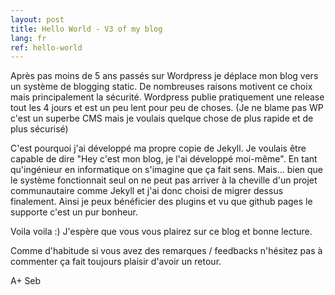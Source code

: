 ```yaml
---
layout: post
title: Hello World - V3 of my blog
lang: fr
ref: hello-world
---
```


Après pas moins de 5 ans passés sur Wordpress je déplace mon blog vers un système de blogging static. De nombreuses raisons motivent ce choix mais principalement la sécurité.
Wordpress publie pratiquement une release tout les 4 jours et est un peu lent pour peu de choses. (Je ne blame pas WP c'est un superbe CMS mais je voulais quelque chose de plus rapide et de plus sécurisé)

C'est pourquoi j'ai développé ma propre copie de Jekyll. Je voulais être capable de dire "Hey c'est mon blog, je l'ai développé moi-même". En tant qu'ingénieur en informatique on s'imagine que ça fait sens. Mais... bien que le système fonctionnait seul on ne peut pas arriver à la cheville d'un projet communautaire comme Jekyll et j'ai donc choisi de migrer dessus finalement. Ainsi je peux bénéficier des plugins et vu que github pages le supporte c'est un pur bonheur.



Voila voila :) J'espère que vous vous plairez sur ce blog et bonne lecture.

Comme d'habitude si vous avez des remarques / feedbacks n'hésitez pas à commenter ça fait toujours plaisir d'avoir un retour.

A+
Seb
